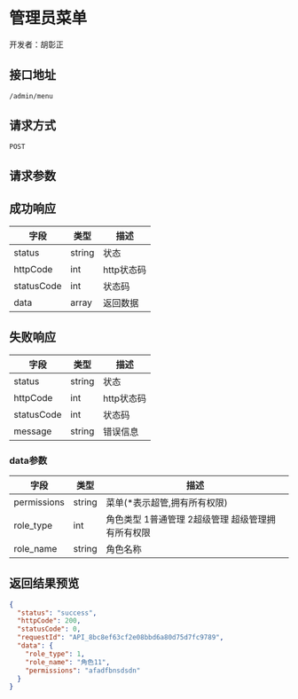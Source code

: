 # 管理员菜单

开发者：胡彰正

## 接口地址

`/admin/menu`

## 请求方式

`POST`

## 请求参数

## 成功响应

| 字段       | 类型    | 描述        |
| ---------- | ------- | ----------- |
| status    | string  | 状态    |
| httpCode     | int  | http状态码    |
| statusCode | int  | 状态码 |
| data  | array  | 返回数据      |

## 失败响应

| 字段       | 类型    | 描述        |
| ---------- | ------- | ----------- |
| status    | string  | 状态    |
| httpCode     | int  | http状态码    |
| statusCode | int  | 状态码 |
| message  | string  | 错误信息      |

### data参数

| 字段 | 类型 | 描述 |
| --- | --- | --- |
| permissions | string | 菜单(*表示超管,拥有所有权限) |
| role_type | int | 角色类型 1普通管理 2超级管理 超级管理拥有所有权限|
| role_name | string | 角色名称|

## 返回结果预览

```json
{
  "status": "success",
  "httpCode": 200,
  "statusCode": 0,
  "requestId": "API_8bc8ef63cf2e08bbd6a80d75d7fc9789",
  "data": {
    "role_type": 1,
    "role_name": "角色11",
    "permissions": "afadfbnsdsdn"
  }
}
```